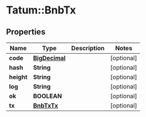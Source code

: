 # Tatum::BnbTx

## Properties
Name | Type | Description | Notes
------------ | ------------- | ------------- | -------------
**code** | [**BigDecimal**](BigDecimal.md) |  | [optional] 
**hash** | **String** |  | [optional] 
**height** | **String** |  | [optional] 
**log** | **String** |  | [optional] 
**ok** | **BOOLEAN** |  | [optional] 
**tx** | [**BnbTxTx**](BnbTxTx.md) |  | [optional] 

